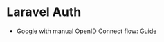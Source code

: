 # Laravel Auth

- Google with manual OpenID Connect flow: [Guide](https://developers.google.com/identity/openid-connect/openid-connect)
